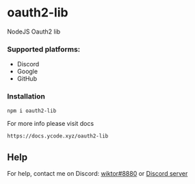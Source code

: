 # oauth2-lib
NodeJS Oauth2 lib

### Supported platforms:

* Discord
* Google
* GitHub

### Installation
```bash
npm i oauth2-lib
```

For more info please visit docs
```
https://docs.ycode.xyz/oauth2-lib
```
## Help

For help, contact me on Discord: [wiktor#8880](https://discord.com/users/643819423248941068) or [Discord server](https://dc.yshop.pl/)
